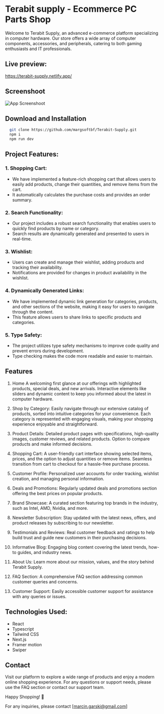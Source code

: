 # Terabit supply - Ecommerce PC Parts Shop

Welcome to Terabit Supply, an advanced e-commerce platform specializing in computer hardware. Our store offers a wide array of computer components, accessories, and peripherals, catering to both gaming enthusiasts and IT professionals.

## Live preview:

https://terabit-supply.netlify.app/

## Screenshoot

![App Screenshoot](https://margsoftbf.github.io/Portfolio/assets/TerabitSupply.webp)

## Download and Installation

```bash
  git clone https://github.com/margsoftbf/Terabit-Supply.git
  npm i
  npm run dev
```

## Project Features:

### 1. Shopping Cart:

- We have implemented a feature-rich shopping cart that allows users to easily add products, change their quantities, and remove items from the cart.
- It automatically calculates the purchase costs and provides an order summary.

### 2. Search Functionality:

- Our project includes a robust search functionality that enables users to quickly find products by name or category.
- Search results are dynamically generated and presented to users in real-time.

### 3. Wishlist:

- Users can create and manage their wishlist, adding products and tracking their availability.
- Notifications are provided for changes in product availability in the wishlist.

### 4. Dynamically Generated Links:

- We have implemented dynamic link generation for categories, products, and other sections of the website, making it easy for users to navigate through the content.
- This feature allows users to share links to specific products and categories.

### 5. Type Safety:

- The project utilizes type safety mechanisms to improve code quality and prevent errors during development.
- Type checking makes the code more readable and easier to maintain.

## Features

1. Home
   A welcoming first glance at our offerings with highlighted products, special deals, and new arrivals.
   Interactive elements like sliders and dynamic content to keep you informed about the latest in computer hardware.

2. Shop by Category:
   Easily navigate through our extensive catalog of products, sorted into intuitive categories for your convenience.
   Each category is represented with engaging visuals, making your shopping experience enjoyable and straightforward.

3. Product Details:
   Detailed product pages with specifications, high-quality images, customer reviews, and related products.
   Option to compare products and make informed decisions.

4. Shopping Cart:
   A user-friendly cart interface showing selected items, prices, and the option to adjust quantities or remove items.
   Seamless transition from cart to checkout for a hassle-free purchase process.

5. Customer Profile:
   Personalized user accounts for order tracking, wishlist creation, and managing personal information.

6. Deals and Promotions:
   Regularly updated deals and promotions section offering the best prices on popular products.

7. Brand Showcase:
   A curated section featuring top brands in the industry, such as Intel, AMD, Nvidia, and more.

8. Newsletter Subscription:
   Stay updated with the latest news, offers, and product releases by subscribing to our newsletter.

9. Testimonials and Reviews:
   Real customer feedback and ratings to help build trust and guide new customers in their purchasing decisions.

10. Informative Blog:
    Engaging blog content covering the latest trends, how-to guides, and industry news.

11. About Us:
    Learn more about our mission, values, and the story behind Terabit Supply.

12. FAQ Section:
    A comprehensive FAQ section addressing common customer queries and concerns.

13. Customer Support:
    Easily accessible customer support for assistance with any queries or issues.

## Technologies Used:

- React
- Typescript
- Tailwind CSS
- Next.js
- Framer motion
- Swiper

## Contact

Visit our platform to explore a wide range of products and enjoy a modern online shopping experience. For any questions or support needs, please use the FAQ section or contact our support team.

Happy Shopping! 🚀

For any inquiries, please contact [marcin.garski@gmail.com]
